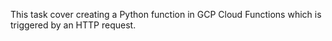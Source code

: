 This task cover creating a Python function in GCP Cloud Functions which is triggered by an HTTP request.